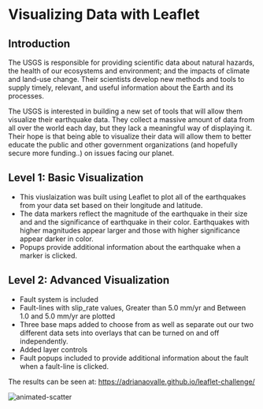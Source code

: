 # Visualizing Data with Leaflet

## Introduction
The USGS is responsible for providing scientific data about natural hazards, the health of our ecosystems and environment; and the impacts of climate and land-use change. Their scientists develop new methods and tools to supply timely, relevant, and useful information about the Earth and its processes. 

The USGS is interested in building a new set of tools that will allow them visualize their earthquake data. They collect a massive amount of data from all over the world each day, but they lack a meaningful way of displaying it. Their hope is that being able to visualize their data will allow them to better educate the public and other government organizations (and hopefully secure more funding..) on issues facing our planet.

## Level 1: Basic Visualization
* This viuslaization was built using Leaflet to plot all of the earthquakes from your data set based on their longitude and latitude.
* The data markers reflect the magnitude of the earthquake in their size and and the significance of earthquake in their color. Earthquakes with higher magnitudes appear larger and those with higher significance appear darker in color.
* Popups provide additional information about the earthquake when a marker is clicked.

## Level 2: Advanced Visualization
* Fault system is included
* Fault-lines with slip_rate values, Greater than 5.0 mm/yr and Between 1.0 and 5.0 mm/yr are plotted
* Three base maps added  to choose from as well as separate out our two different data sets into overlays that can be turned on and off independently.
* Added layer controls 
* Fault popups included to provide additional information about the fault when a fault-line is clicked.

The results can be seen at:  https://adrianaovalle.github.io/leaflet-challenge/

![animated-scatter](Images/results.gif)
